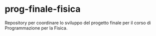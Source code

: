 # prog-finale-fisica
Repository per coordinare lo sviluppo del progetto finale per il corso di Programmazione per la Fisica.
